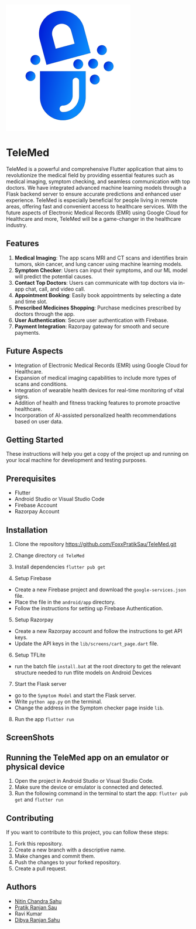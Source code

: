 ![TeleMed](images/TelemedLogo.png)

# TeleMed

TeleMed is a powerful and comprehensive Flutter application that aims to revolutionize the medical field by providing essential features such as medical imaging, symptom checking, and seamless communication with top doctors. We have integrated advanced machine learning models through a Flask backend server to ensure accurate predictions and enhanced user experience. TeleMed is especially beneficial for people living in remote areas, offering fast and convenient access to healthcare services. With the future aspects of Electronic Medical Records (EMR) using Google Cloud for Healthcare and more, TeleMed will be a game-changer in the healthcare industry.

## Features

1. **Medical Imaging**: The app scans MRI and CT scans and identifies brain tumors, skin cancer, and lung cancer using machine learning models.
2. **Symptom Checker**: Users can input their symptoms, and our ML model will predict the potential causes.
3. **Contact Top Doctors**: Users can communicate with top doctors via in-app chat, call, and video call.
4. **Appointment Booking**: Easily book appointments by selecting a date and time slot.
5. **Prescribed Medicines Shopping**: Purchase medicines prescribed by doctors through the app.
6. **User Authentication**: Secure user authentication with Firebase.
7. **Payment Integration**: Razorpay gateway for smooth and secure payments.

## Future Aspects
- Integration of Electronic Medical Records (EMR) using Google Cloud for Healthcare.
- Expansion of medical imaging capabilities to include more types of scans and conditions.
- Integration of wearable health devices for real-time monitoring of vital signs.
- Addition of health and fitness tracking features to promote proactive healthcare.
- Incorporation of AI-assisted personalized health recommendations based on user data.

## Getting Started

These instructions will help you get a copy of the project up and running on your local machine for development and testing purposes.

## Prerequisites

- Flutter
- Android Studio or Visual Studio Code
- Firebase Account
- Razorpay Account

## Installation

1. Clone the repository
   https://github.com/FoxxPratikSau/TeleMed.git

2. Change directory
   `cd TeleMed`

3. Install dependencies
   `flutter pub get`

4. Setup Firebase

- Create a new Firebase project and download the `google-services.json` file.
- Place the file in the `android/app` directory.
- Follow the instructions for setting up Firebase Authentication.

5. Setup Razorpay

- Create a new Razorpay account and follow the instructions to get API keys.
- Update the API keys in the `lib/screens/cart_page.dart` file.

6. Setup TFLite

- run the batch file `install.bat` at the root directory to get the relevant structure needed to run tflite models on Android Devices

7. Start the Flask server
- go to the `Symptom Model` and start the Flask server.
- Write `python app.py` on the terminal.
- Change the address in the Symptom checker page inside `lib`.

8. Run the app
   `flutter run`
## ScreenShots

## Running the TeleMed app on an emulator or physical device
1. Open the project in Android Studio or Visual Studio Code.
2. Make sure the device or emulator is connected and detected.
3. Run the following command in the terminal to start the app: `flutter pub get` and `flutter run`

## Contributing

If you want to contribute to this project, you can follow these steps:

1. Fork this repository.
2. Create a new branch with a descriptive name.
3. Make changes and commit them.
4. Push the changes to your forked repository.
5. Create a pull request.

## Authors

- [Nitin Chandra Sahu](https://github.com/sahunitin023)
- [Pratik Ranjan Sau](https://github.com/FoxxPratikSau)
- Ravi Kumar
- [Dibya Ranjan Sahu](https://github.com/dibyacoder)
